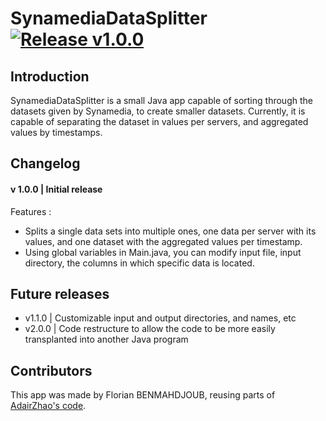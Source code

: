 # SynamediaDataSplitter <a href="https://github.com/ASHESK/SynamediaDataSplitter"><img src="https://img.shields.io/badge/release-v1.0.0-brightgreen" alt="Release v1.0.0"></a>

## Introduction

SynamediaDataSplitter is a small Java app capable of sorting through the datasets given by Synamedia, to create smaller datasets. Currently, it is capable of separating the dataset in values per servers, and aggregated values by timestamps.

## Changelog
#### v 1.0.0 | Initial release
Features :
- Splits a single data sets into multiple ones, one data per server with its values, and one dataset with the aggregated values per timestamp.
- Using global variables in Main.java, you can modify input file, input directory, the columns in which specific data is located.

## Future releases
- v1.1.0 | Customizable input and output directories, and names, etc
- v2.0.0 | Code restructure to allow the code to be more easily transplanted into another Java program

## Contributors
This app was made by Florian BENMAHDJOUB, reusing parts of [AdairZhao's code](https://github.com/AdairZhao/ARIMA).
